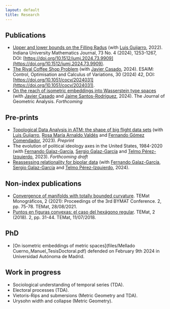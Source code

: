 ```yaml
---
layout: default
title: Research
---
```


## Publications
* [Upper and lower bounds on the Filling Radus](https://arxiv.org/pdf/2206.08032.pdf) (with [Luis Guijarro](https://matematicas.uam.es/~luis.guijarro/), 2022). Indiana University Mathematics Journal, 73 No. 4 (2024), 1253-1267, DOI: [https://doi.org/10.1512/iumj.2024.73.9909](https://doi.org/10.1512/iumj.2024.73.9909).
* [The Rival Coffee Shop Problem](https://www.esaim-cocv.org/articles/cocv/abs/2024/01/cocv230213/cocv230213.html) (with [Javier Casado](https://javiercasadoa.github.io/personalpage/), 2024). ESAIM: Control, Optimisation and Calculus of Variations, 30 (2024) 42, DOI: [https://doi.org/10.1051/cocv/2024031](https://doi.org/10.1051/cocv/2024031).
* [On the reach of isometric embeddings into Wasserstein type spaces](https://arxiv.org/abs/2307.01051) (with [Javier Casado](https://javiercasadoa.github.io/personalpage/) and [Jaime Santos-Rodríguez](http://jaime-santos.github.io/math/), 2024). The Journal of Geometric Analysis. *Forthcoming*
 

## Pre-prints
* [Topological Data Analysis in ATM: the shape of big flight data sets](https://arxiv.org/abs/2304.08906) (with [Luis Guijarro](https://matematicas.uam.es/~luis.guijarro/), [Rosa María Arnaldo Valdés](https://www.upm.es/observatorio/vi/index.jsp?pageac=investigador.jsp&idInvestigador=7789) and [Fernando Gómez Comendador](https://www.upm.es/observatorio/vi/index.jsp?pageac=investigador.jsp&idInvestigador=5340), 2023). *Preprint*
* The evolution of political ideology axes  in the United States, 1984-2020 (with [Fernando Galaz-García](https://www.durham.ac.uk/staff/fernando-galaz-garcia/), [Sergio Galaz-García](https://sergiogalazgarcia.com/) and [Telmo Pérez-Izquierdo](https://telmoperiz.github.io), 2023). *Forthcoming draft*
* [Reassessing relationality for bipolar data](https://arxiv.org/html/2404.17042v1) (with [Fernando Galaz-García](https://www.durham.ac.uk/staff/fernando-galaz-garcia/), [Sergio Galaz-García](https://sergiogalazgarcia.com/) and [Telmo Pérez-Izquierdo](https://telmoperiz.github.io), 2024).
   

## Non-index publications
* [Convergence of manifolds with totally bounded curvature](https://temat.es/monograficos/article/view/vol2-p75). TEMat Monográficos, 2 (2021): Proceedings of the 3rd BYMAT Conference. 2, pp. 75-78. TEMat, 28/08/2021.
* [Puntos en figuras convexas: el caso del hexágono regular](https://temat.es/articulo/2018-p31). TEMat, 2 (2018). 2, pp. 31-44. TEMat, 11/07/2018.

## PhD
* [On isometric embeddings of metric spaces](files/Mellado Cuerno_Manuel_TesisDoctoral.pdf) defended on February 9th 2024 in Universidad Autónoma de Madrid.


## Work in progress
* Sociological understanding of temporal series (TDA).
* Electoral processes (TDA).
* Vietoris-Rips and submersions (Metric Geometry and TDA).
* Urysohn width and collapse (Metric Geometry).
